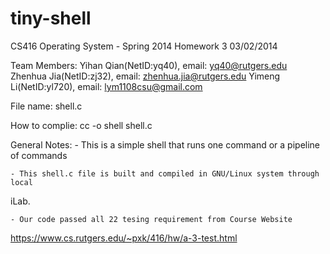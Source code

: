 tiny-shell
==========

CS416 Operating System - Spring 2014
Homework 3
03/02/2014

Team Members: 
Yihan Qian(NetID:yq40), email: yq40@rutgers.edu
Zhenhua Jia(NetID:zj32), email: zhenhua.jia@rutgers.edu
Yimeng Li(NetID:yl720), email: lym1108csu@gmail.com

File name: 
	shell.c

How to complie: 
	cc -o shell shell.c

General Notes:
	- This is a simple shell that runs one command or a pipeline of commands

	- This shell.c file is built and compiled in GNU/Linux system through local
iLab.

	- Our code passed all 22 tesing requirement from Course Website 
https://www.cs.rutgers.edu/~pxk/416/hw/a-3-test.html

